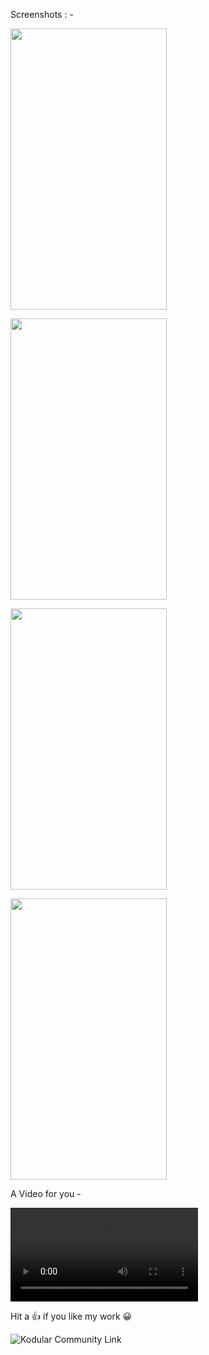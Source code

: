 Screenshots : -

<img height="450" width="250" src="https://kodular-community.s3.dualstack.eu-west-1.amazonaws.com/original/3X/3/e/3e1d64fb4cd9d6c4164efdb87634583811338969.jpeg"></img>

<img height="450" width="250" src="https://kodular-community.s3.dualstack.eu-west-1.amazonaws.com/original/3X/a/8/a8c4e459002032e63bfe77fd58fe3808d0c545ad.jpeg"></img>

<img height="450" width="250" src="https://kodular-community.s3.dualstack.eu-west-1.amazonaws.com/optimized/3X/c/7/c759f1a1729f224c8653ff6de28a3eb5f6ee368f_2_312x500.jpeg"></img>

<img height="450" width="250" src="https://kodular-community.s3.dualstack.eu-west-1.amazonaws.com/original/3X/a/8/a8c4e459002032e63bfe77fd58fe3808d0c545ad.jpeg"></img>

A Video for you -

!["Watch the Video (Contains Animation)"](https://res.cloudinary.com/dlwbp2or4/video/upload/v1624042194/IMG_20210619_001041_821_rsydyu.mp4)

Hit a 👍 if you like my work 😀

![Kodular Community Link](https://community.kodular.io/t/new-sign-up-and-log-in-ui/127534)
